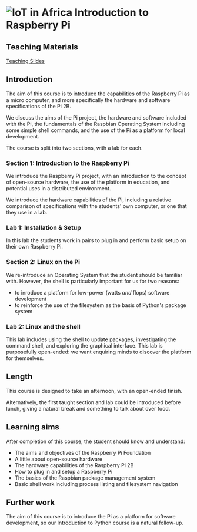 # ![IoT in Africa](../blob/master/assets/img/logo-128.png?raw=true) Introduction to Raspberry Pi
## Teaching Materials

[Teaching Slides](https://gitpitch.com/iotinafrica/intro-to-raspberry-pi)

## Introduction

The aim of this course is to introduce the capabilities of the Raspberry Pi as a micro computer, and more specifically the hardware and software specifications of the Pi 2B.

We discuss the aims of the Pi project, the hardware and software included with the Pi, the fundamentals of the Raspbian Operating System including some simple shell commands, and the use of the Pi as a platform for local development.

The course is split into two sections, with a lab for each.

### Section 1: Introduction to the Raspberry Pi

We introduce the Raspberry Pi project, with an introduction to the concept of open-source hardware, the use of the platform in education, and potential uses in a distributed environment.

We introduce the hardware capabilities of the Pi, including a relative comparison of specifications with the students' own computer, or one that they use in a lab.

### Lab 1: Installation & Setup

In this lab the students work in pairs to plug in and perform basic setup on their own Raspberry Pi.

### Section 2: Linux on the Pi

We re-introduce an Operating System that the student should be familiar with. However, the shell is particularly important for us for two reasons:
* to inroduce a platform for low-power (watts *and* flops) software development
* to reinforce the use of the filesystem as the basis of Python's package system

### Lab 2: Linux and the shell

This lab includes using the shell to update packages, investigating the command shell, and exploring the graphical interface. This lab is purposefully open-ended: we want enquiring minds to discover the platform for themselves.

## Length
This course is designed to take an afternoon, with an open-ended finish.

Alternatively, the first taught section and lab could be introduced before lunch, giving a natural break and something to talk about over food.

## Learning aims
After completion of this course, the student should know and understand:
* The aims and objectives of the Raspberry Pi Foundation
* A little about open-source hardware
* The hardware capabilities of the Raspberry Pi 2B
* How to plug in and setup a Raspberry Pi 
* The basics of the Raspbian package management system
* Basic shell work including process listing and filesystem navigation

## Further work
The aim of this course is to introduce the Pi as a platform for software development, so our Introduction to Python course is a natural follow-up.